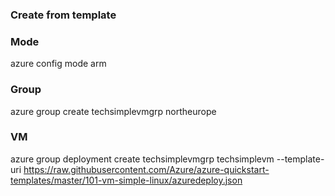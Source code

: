 

### Create from template
### Mode
azure config mode arm
### Group
azure group create techsimplevmgrp northeurope
### VM


azure group deployment create techsimplevmgrp techsimplevm --template-uri https://raw.githubusercontent.com/Azure/azure-quickstart-templates/master/101-vm-simple-linux/azuredeploy.json